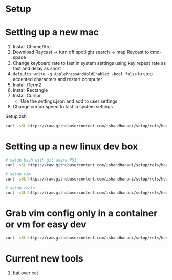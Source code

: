 # Setup

# Setting up a new mac

1. Install Chome/Arc
2. Download Raycast -> turn off spotlight search -> map Raycast to cmd-space
3. Change keyboard rate to fast in system settings using key repeat rate as fast and delay as short
4. `defaults write -g ApplePressAndHoldEnabled -bool false` to stop accented characters and restart computer
5. Install iTerm2
6. Install Rectangle
7. Install Cursor
   - Use the settings.json and add to user settings
8. Change cursor speed to fast in system settings

Setup zsh

```bash
curl -sSL https://raw.githubusercontent.com/ishandhanani/setup/refs/heads/main/setup-zsh.sh | bash
```

# Setting up a new linux dev box

```bash
# setup bash with git aware PS1
curl -sSL https://raw.githubusercontent.com/ishandhanani/setup/refs/heads/main/setup-bash.sh | bash

# setup vim
curl -sSL https://raw.githubusercontent.com/ishandhanani/setup/refs/heads/main/setup-vim.sh | bash

# setup tools
curl -sSL https://raw.githubusercontent.com/ishandhanani/setup/refs/heads/main/setup-tools.sh | bash
```

# Grab vim config only in a container or vm for easy dev

```bash
curl -sSL https://raw.githubusercontent.com/ishandhanani/setup/refs/heads/main/setup-vim.sh | bash
```

# Current new tools

1. bat over cat
